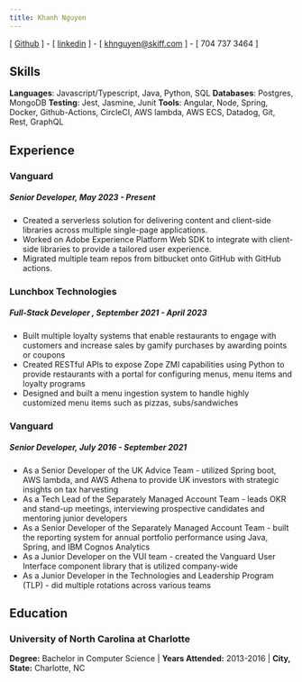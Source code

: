 ```yaml
---
title: Khanh Nguyen
---
```


[ [Github](https://github.com/NHKK) ] - [ [linkedin](www.linkedin.com/in/khanh-nguyen-0614ba108) ] - [ khnguyen@skiff.com ] - [ 704 737 3464 ]

## Skills
**Languages**: Javascript/Typescript, Java, Python, SQL
**Databases**: Postgres, MongoDB
**Testing**: Jest, Jasmine, Junit
**Tools**: Angular, Node, Spring, Docker, Github-Actions, CircleCI, AWS lambda, AWS ECS, Datadog, Git, Rest, GraphQL

## Experience
### Vanguard 
##### Senior Developer, May 2023 - Present
- Created a serverless solution for delivering content and client-side libraries across multiple single-page applications.
- Worked on Adobe Experience Platform Web SDK to integrate with client-side libraries to provide a tailored user experience.
- Migrated multiple team repos from bitbucket onto GitHub with GitHub actions.

### Lunchbox Technologies 
##### Full-Stack Developer , September 2021 - April 2023
- Built multiple loyalty systems that enable restaurants to engage with customers and increase sales by gamify purchases
by awarding points or coupons
- Created RESTful APIs to expose Zope ZMI capabilities using Python to provide restaurants with a portal for configuring menus,
menu items and loyalty programs
- Designed and built a menu ingestion system to handle highly customized menu items such as pizzas, subs/sandwiches

### Vanguard 
##### Senior Developer, July 2016 - September 2021
- As a Senior Developer of the UK Advice Team - utilized Spring boot, AWS lambda, and AWS Athena to provide UK investors with strategic
insights on tax harvesting 
- As a Tech Lead of the Separately Managed Account Team - leads OKR and stand-up meetings, interviewing prospective candidates and 
mentoring junior developers
- As a Senior Developer of the Separately Managed Account Team - built the reporting system for annual portfolio performance
using Java, Spring, and IBM Cognos Analytics
- As a Junior Developer on the VUI team - created the Vanguard User Interface component library that is utilized company-wide 
- As a Junior Developer in the Technologies and Leadership Program (TLP) - did multiple rotations across various teams

## Education
### University of North Carolina at Charlotte
**Degree:** Bachelor in Computer Science | **Years Attended:** 2013-2016 | **City, State:** Charlotte, NC
